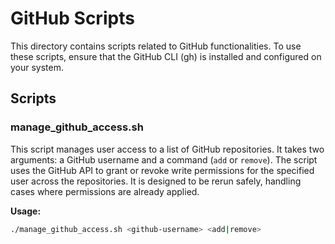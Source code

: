 # GitHub Scripts

This directory contains scripts related to GitHub functionalities. To use these scripts, ensure that the GitHub CLI (gh) is installed and configured on your system.

## Scripts

### manage_github_access.sh

This script manages user access to a list of GitHub repositories. It takes two arguments: a GitHub username and a command (`add` or `remove`). The script uses the GitHub API to grant or revoke write permissions for the specified user across the repositories. It is designed to be rerun safely, handling cases where permissions are already applied.

**Usage:**
```bash
./manage_github_access.sh <github-username> <add|remove>
```

